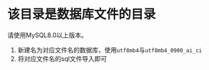 # 该目录是数据库文件的目录
请使用MySQL8.0以上版本。
1. 新建名为对应文件名的数据库，使用`utf8mb4`与`utf8mb4_0900_ai_ci`
2. 将对应文件名的sql文件导入即可